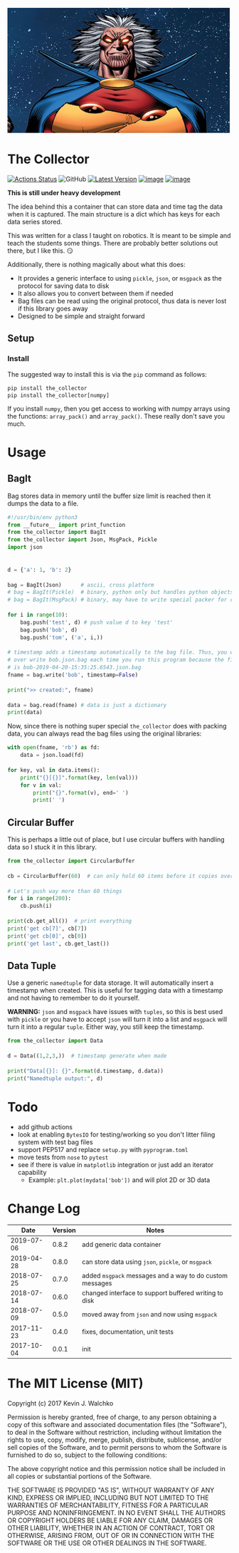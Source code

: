 [![image](https://raw.githubusercontent.com/MomsFriendlyRobotCompany/the-collector/master/pics/header.jpg)](https://github.com/MomsFriendlyRobotCompany/the-collector)

# The Collector

[![Actions Status](https://github.com/MomsFriendlyRobotCompany/the-collector/workflows/CheckPackage/badge.svg)](https://github.com/MomsFriendlyRobotCompany/the-collector/actions)
![GitHub](https://img.shields.io/github/license/MomsFriendlyRobotCompany/the-collector)
[![Latest Version](https://img.shields.io/pypi/v/the-collector.svg)](https://pypi.python.org/pypi/the-collector/)
[![image](https://img.shields.io/pypi/pyversions/the-collector.svg)](https://pypi.python.org/pypi/the-collector)
[![image](https://img.shields.io/pypi/format/the-collector.svg)](https://pypi.python.org/pypi/the-collector)

**This is still under heavy development**

The idea behind this a container that can store data and time tag the
data when it is captured. The main structure is a dict which has keys
for each data series stored.

This was written for a class I taught on robotics. It is meant to be simple and
teach the students some things. There are probably better solutions out there,
but I like this. :smirk:

Additionally, there is nothing magically about what this does:

- It provides a generic interface to using `pickle`, `json`, or `msgpack` as
the protocol for saving data to disk
- It also allows you to convert between them if needed
- Bag files can be read using the original protocol, thus data is never lost
if this library goes away
- Designed to be simple and straight forward

## Setup

### Install

The suggested way to install this is via the `pip` command as follows:

    pip install the_collector
    pip install the_collector[numpy]

If you install `numpy`, then you get access to working with numpy arrays
using the functions: `array_pack()` and `array_pack()`. These really don't
save you much.

# Usage

## BagIt

Bag stores data in memory until the buffer size limit is reached then it dumps
the data to a file.

```python
#!/usr/bin/env python3
from __future__ import print_function
from the_collector import BagIt
from the_collector import Json, MsgPack, Pickle
import json


d = {'a': 1, 'b': 2}

bag = BagIt(Json)      # ascii, cross platform
# bag = BagIt(Pickle)  # binary, python only but handles python objects well
# bag = BagIt(MsgPack) # binary, may have to write special packer for classes

for i in range(10):
    bag.push('test', d) # push value d to key 'test'
    bag.push('bob', d)
    bag.push('tom', ('a', i,))

# timestamp adds a timestamp automatically to the bag file. Thus, you won't
# over write bob.json.bag each time you run this program because the filename
# is bob-2019-04-20-15:35:25.6543.json.bag
fname = bag.write('bob', timestamp=False)

print(">> created:", fname)

data = bag.read(fname) # data is just a dictionary
print(data)
```

Now, since there is nothing super special `the_collector` does with packing
data, you can always read the bag files using the original libraries:

```python
with open(fname, 'rb') as fd:
    data = json.load(fd)

for key, val in data.items():
    print("{}[{}]".format(key, len(val)))
    for v in val:
        print("{}".format(v), end=' ')
        print(' ')
```

## Circular Buffer

This is perhaps a little out of place, but I use circular buffers with handling data
so I stuck it in this library.

```python
from the_collector import CircularBuffer

cb = CircularBuffer(60)  # can only hold 60 items before it copies over data

# Let's push way more than 60 things
for i in range(200):
    cb.push(i)

print(cb.get_all())  # print everything
print('get cb[7]', cb[7])
print('get cb[0]', cb[0])
print('get last', cb.get_last())
```

## Data Tuple

Use a generic `namedtuple` for data storage. It will automatically insert a
timestamp when created. This is useful for tagging data with a timestamp and
not having to remember to do it yourself.

**WARNING:** `json` and `msgpack` have issues with `tuples`, so this is best
used with `pickle` or you have to accept `json` will turn it into a list and
`msgpack` will turn it into a regular `tuple`. Either way, you still keep the
timestamp.

```python
from the_collector import Data

d = Data((1,2,3,))  # timestamp generate when made

print("Data[{}]: {}".format(d.timestamp, d.data))
print("Namedtuple output:", d)
```

# Todo

- add github actions
- look at enabling `BytesIO` for testing/working so you don't litter filing system
with test bag files
- support PEP517 and replace `setup.py` with `pyprogram.toml`
- move tests from `nose` to `pytest`
- see if there is value in `matplotlib` integration or just add an iterator capability
    - Example: `plt.plot(mydata['bob'])` and will plot 2D or 3D data

# Change Log

Date        | Version| Notes
------------|--------|----------------------------------
2019-07-06  | 0.8.2  | add generic data container
2019-04-28  | 0.8.0  | can store data using `json`, `pickle`, or `msgpack`
2018-07-25  | 0.7.0  | added `msgpack` messages and a way to do custom messages
2018-07-14  | 0.6.0  | changed interface to support buffered writing to disk
2018-07-09  | 0.5.0  | moved away from `json` and now using `msgpack`
2017-11-23  | 0.4.0  | fixes, documentation, unit tests
2017-10-04  | 0.0.1  | init

# The MIT License (MIT)

Copyright (c) 2017 Kevin J. Walchko

Permission is hereby granted, free of charge, to any person obtaining a
copy of this software and associated documentation files (the
"Software"), to deal in the Software without restriction, including
without limitation the rights to use, copy, modify, merge, publish,
distribute, sublicense, and/or sell copies of the Software, and to
permit persons to whom the Software is furnished to do so, subject to
the following conditions:

The above copyright notice and this permission notice shall be included
in all copies or substantial portions of the Software.

THE SOFTWARE IS PROVIDED "AS IS", WITHOUT WARRANTY OF ANY KIND,
EXPRESS OR IMPLIED, INCLUDING BUT NOT LIMITED TO THE WARRANTIES OF
MERCHANTABILITY, FITNESS FOR A PARTICULAR PURPOSE AND NONINFRINGEMENT.
IN NO EVENT SHALL THE AUTHORS OR COPYRIGHT HOLDERS BE LIABLE FOR ANY
CLAIM, DAMAGES OR OTHER LIABILITY, WHETHER IN AN ACTION OF CONTRACT,
TORT OR OTHERWISE, ARISING FROM, OUT OF OR IN CONNECTION WITH THE
SOFTWARE OR THE USE OR OTHER DEALINGS IN THE SOFTWARE.
